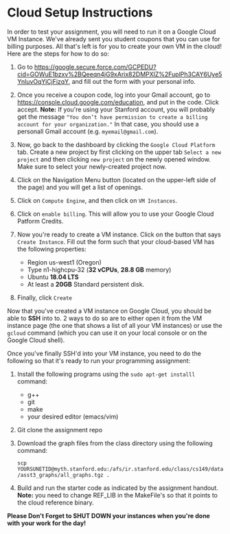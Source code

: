 # Cloud Setup Instructions #

In order to test your assignment, you will need to run it on a Google Cloud VM Instance. We've already sent you student coupons that you can use for billing purposes. All that's left is for you to create your own VM in the cloud! Here are the steps for how to do so: 

  1. Go to https://google.secure.force.com/GCPEDU?cid=GOWuE1bzxv%2BQeeqn4jG9xArix82DMPXlZ%2FuplPh3CAY6Uye5YnluvOqYiCjFizqY, and fill out the form with your personal info.
  
  2. Once you receive a coupon code, log into your Gmail account, go to https://console.cloud.google.com/education, and put in the code. Click accept. __Note:__ If you're using your Stanford account, you will probably get the message `"You don’t have permission to create a billing account for your organization."` In that case, you should use a personall Gmail account (e.g. `myemail@gmail.com`).
  
  3. Now, go back to the dashboard by clicking the `Google Cloud Platform` tab. Create a new project by first clicking on the upper tab `Select a new project` and then clicking `new project` on the newly opened window. Make sure to select your newly-created project now.
  
  4. Click on the Navigation Menu button (located on the upper-left side of the page) and you will get a list of openings. 
  
  5. Click on `Compute Engine`, and then click on `VM Instances`. 
  
  6. Click on `enable billing`. This will allow you to use your Google Cloud Patform Credits. 
  
  7. Now you're ready to create a VM instance. Click on the button that says `Create Instance`. Fill out the form such that your cloud-based VM has the following properties: 
       - Region us-west1 (Oregon)
       - Type n1-highcpu-32 (__32 vCPUs__, __28.8 GB__ memory) 
       - Ubuntu __18.04 LTS__  
       - At least a __20GB__ Standard persistent disk.

  8. Finally, click `Create` 
  
Now that you've created a VM instance on Google Cloud, you should be able to __SSH__ into to. 2 ways to do so are to either open it from the VM instance page (the one that shows a list of all your VM instances) or use the `gcloud` command (which you can use it on your local console or on the Google Cloud shell). 

Once you've finally SSH'd into your VM instance, you need to do the following so that it's ready to run your programming assignment: 

  1. Install the following programs using the `sudo apt-get installl` command:
      - g++ 
      - git 
      - make
      - your desired editor (emacs/vim)
      
  2. Git clone the assignment repo 
  
  3. Download the graph files from the class directory using the following command: 
  
      `scp YOURSUNETID@myth.stanford.edu:/afs/ir.stanford.edu/class/cs149/data/asst3_graphs/all_graphs.tgz .`
  
  4. Build and run the starter code as indicated by the assignment handout. __Note:__ you need to change  REF_LIB in the MakeFile's so that it points to the cloud reference binary. 
  
  
__Please Don't Forget to SHUT DOWN your instances when you're done with your work for the day!__
